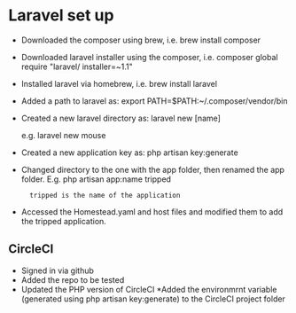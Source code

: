 # Laravel set up 

* Downloaded the composer using brew,
	i.e. brew install composer

* Downloaded laravel installer using the composer,
	i.e. composer global require "laravel/  			 installer=~1.1"

* Installed laravel via homebrew,
	i.e. brew install laravel

* Added a path to laravel as:
	export PATH=$PATH:~/.composer/vendor/bin

* Created a new laravel directory as:
	laravel new [name] 

	e.g.
		laravel new mouse

* Created a new application key as:
	php artisan key:generate

* Changed directory to the one with the app folder, then renamed the app folder.
E.g.
	php artisan app:name tripped

		tripped is the name of the application

* Accessed the Homestead.yaml and host files and modified them to add the tripped application.

## CircleCI
* Signed in via github
* Added the repo to be tested
* Updated the PHP version of CircleCI
*Added the environmrnt variable (generated using php artisan key:generate) to the CircleCI project folder
